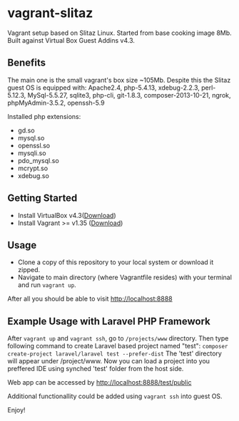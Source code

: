 # vagrant-slitaz

Vagrant setup based on Slitaz Linux. Started from base cooking image 8Mb.
Built against Virtual Box Guest Addins v4.3.

## Benefits
The main one is the small vagrant's box size ~105Mb. Despite this the Slitaz guest OS is equipped with:
Apache2.4, php-5.4.13, xdebug-2.2.3, perl-5.12.3, MySql-5.5.27, sqlite3, php-cli, git-1.8.3, composer-2013-10-21, 
ngrok, phpMyAdmin-3.5.2, openssh-5.9

Installed php extensions:
- gd.so
- mysql.so
- openssl.so
- mysqli.so
- pdo_mysql.so
- mcrypt.so
- xdebug.so

## Getting Started

- Install VirtualBox v4.3([Download](https://www.virtualbox.org/wiki/Downloads))
- Install Vagrant >= v1.35 ([Download](http://downloads.vagrantup.com/))

## Usage

- Clone a copy of this repository to your local system or download it zipped.
- Navigate to main directory (where Vagrantfile resides) with your terminal and run `vagrant up`.

After all you should be able to visit [http://localhost:8888](http://localhost:8888)

## Example Usage with Laravel PHP Framework
After `vagrant up` and `vagrant ssh`, go to `/projects/www` directory.
Then type following command to create Laravel based project named "test":
`composer create-project laravel/laravel test --prefer-dist`
The 'test' directory will appear under /project/www. Now you can load a project into you preffered IDE
using synched 'test' folder from the host side.

Web app can be accessed by [http://localhost:8888/test/public](http://localhost:8888/test/public)

Additional functionallity could be added using `vagrant ssh` into guest OS.

Enjoy!


